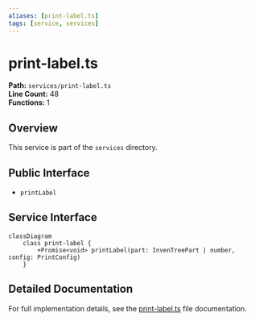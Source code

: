 ```yaml
---
aliases: [print-label.ts]
tags: [service, services]
---
```


# print-label.ts

**Path:** `services/print-label.ts`  
**Line Count:** 48  
**Functions:** 1  

## Overview

This service is part of the `services` directory.

## Public Interface

- `printLabel`

## Service Interface

```mermaid
classDiagram
    class print-label {
        +Promise<void> printLabel(part: InvenTreePart | number, config: PrintConfig)
    }
```

## Detailed Documentation

For full implementation details, see the [print-label.ts](../files/print-label.md) file documentation.

